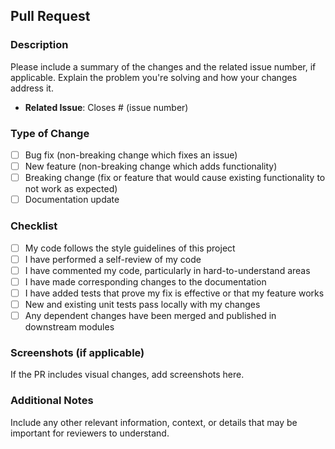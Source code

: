 ## Pull Request

### Description

Please include a summary of the changes and the related issue number, if applicable. Explain the problem you're solving
and how your changes address it.

- **Related Issue**: Closes # (issue number)

### Type of Change

- [ ] Bug fix (non-breaking change which fixes an issue)
- [ ] New feature (non-breaking change which adds functionality)
- [ ] Breaking change (fix or feature that would cause existing functionality to not work as expected)
- [ ] Documentation update

### Checklist

- [ ] My code follows the style guidelines of this project
- [ ] I have performed a self-review of my code
- [ ] I have commented my code, particularly in hard-to-understand areas
- [ ] I have made corresponding changes to the documentation
- [ ] I have added tests that prove my fix is effective or that my feature works
- [ ] New and existing unit tests pass locally with my changes
- [ ] Any dependent changes have been merged and published in downstream modules

### Screenshots (if applicable)

If the PR includes visual changes, add screenshots here.

### Additional Notes

Include any other relevant information, context, or details that may be important for reviewers to understand.
